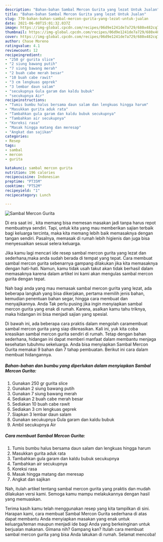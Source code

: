 ```yaml
---
description: "Bahan-bahan Sambal Mercon Gurita yang lezat Untuk Jualan"
title: "Bahan-bahan Sambal Mercon Gurita yang lezat Untuk Jualan"
slug: 770-bahan-bahan-sambal-mercon-gurita-yang-lezat-untuk-jualan
date: 2021-06-08T15:01:32.037Z
image: https://img-global.cpcdn.com/recipes/06d9e1241de7a729/680x482cq70/sambal-mercon-gurita-foto-resep-utama.jpg
thumbnail: https://img-global.cpcdn.com/recipes/06d9e1241de7a729/680x482cq70/sambal-mercon-gurita-foto-resep-utama.jpg
cover: https://img-global.cpcdn.com/recipes/06d9e1241de7a729/680x482cq70/sambal-mercon-gurita-foto-resep-utama.jpg
author: Chase Moreno
ratingvalue: 4.1
reviewcount: 12
recipeingredient:
- "250 gr gurita slice"
- "2 siung bawang putih"
- "7 siung bawang merah"
- "2 buah cabe merah besar"
- "10 buah cabe rawit"
- "3 cm lengkuas geprek"
- "3 lembar daun salam"
- "secukupnya Gula garam dan kaldu bubuk"
- "secukupnya Air"
recipeinstructions:
- "Tumis bumbu halus bersama daun salam dan lengkuas hingga harum"
- "Masukkan gurita aduk rata"
- "Tambahkan gula garam dan kaldu bubuk secukupnya"
- "Tambahkan air secukupnya"
- "Koreksi rasa"
- "Masak hingga matang dan meresap"
- "Angkat dan sajikan"
categories:
- Resep
tags:
- sambal
- mercon
- gurita

katakunci: sambal mercon gurita 
nutrition: 196 calories
recipecuisine: Indonesian
preptime: "PT35M"
cooktime: "PT52M"
recipeyield: "1"
recipecategory: Lunch

---
```



![Sambal Mercon Gurita](https://img-global.cpcdn.com/recipes/06d9e1241de7a729/680x482cq70/sambal-mercon-gurita-foto-resep-utama.jpg)

Di era  saat ini , kita memang bisa memesan masakan jadi tanpa harus repot membuatnya sendiri. Tapi, untuk kita yang mau memberikan sajian terbaik bagi keluarga tercinta, maka kita memang lebih baik memasaknya dengan tangan sendiri. Pasalnya, memasak di rumah lebih higienis dan juga bisa menyesuaikan sesuai selera keluarga.

Jika kamu lagi mencari ide resep sambal mercon gurita yang lezat dan sederhana,maka anda sudah berada di tempat yang tepat. Cara membuat sambal mercon gurita  sebenarnya gampang dilakukan jika kita memasaknya dengan hati-hati. Namun, kamu tidak usah takut akan tidak berhasil dalam memasaknya 
karena dalam artikel ini kami akan mengulas sambal mercon gurita dengan tepat.  



Nah bagi anda yang mau memasak sambal mercon gurita yang lezat, ada beberapa langkah yang bisa dikerjakan, pertama memilih jenis bahan, kemudian penentuan bahan segar, hingga cara membuat dan menyajikannya. Anda Tak perlu pusing jika ingin menyiapkan sambal mercon gurita yang enak di rumah. Karena, asalkan kamu  tahu triknya, maka hidangan ini bisa menjadi sajian yang spesial.

Di bawah ini, ada beberapa cara praktis  dalam mengolah caramembuat sambal mercon gurita yang siap dikreasikan. Kali ini, yuk kita coba kreasikan sambal mercon gurita sendiri di rumah. Tetap dengan bahan sederhana, hidangan ini dapat memberi manfaat dalam membantu menjaga kesehatan tubuhmu sekeluarga. Anda bisa menyiapkan Sambal Mercon Gurita memakai 9 bahan dan 7 tahap pembuatan. Berikut ini cara dalam membuat hidangannya.

<!--inarticleads1-->

##### Bahan-bahan dan bumbu yang diperlukan dalam menyiapkan Sambal Mercon Gurita:

1. Gunakan 250 gr gurita slice
1. Gunakan 2 siung bawang putih
1. Gunakan 7 siung bawang merah
1. Sediakan 2 buah cabe merah besar
1. Sediakan 10 buah cabe rawit
1. Sediakan 3 cm lengkuas geprek
1. Siapkan 3 lembar daun salam
1. Gunakan secukupnya Gula garam dan kaldu bubuk
1. Ambil secukupnya Air




<!--inarticleads2-->

##### Cara membuat Sambal Mercon Gurita:

1. Tumis bumbu halus bersama daun salam dan lengkuas hingga harum
1. Masukkan gurita aduk rata
1. Tambahkan gula garam dan kaldu bubuk secukupnya
1. Tambahkan air secukupnya
1. Koreksi rasa
1. Masak hingga matang dan meresap
1. Angkat dan sajikan




Nah, itulah artikel tentang  sambal mercon gurita  yang praktis dan mudah dilakukan versi kami. Semoga kamu mampu melakukannya dengan hasil yang memuaskan. 

Terima kasih kamu telah menggunakan resep yang kita tampilkan di sini. Harapan kami, cara membuat  Sambal Mercon Gurita sederhana di atas dapat membantu Anda menyiapkan masakan yang enak untuk keluarga/teman maupun menjadi ide bagi Anda yang berkeinginan untuk berjualan makanan. Gimana nih? Gampang kan? Itulah cara membuat sambal mercon gurita yang bisa Anda lakukan di rumah. Selamat mencoba!

